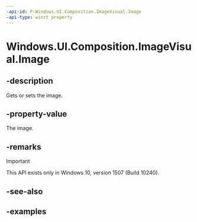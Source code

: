 ```yaml
---
-api-id: P:Windows.UI.Composition.ImageVisual.Image
-api-type: winrt property
---
```


# Windows.UI.Composition.ImageVisual.Image

<!--
public Windows.UI.Composition.ICompositionSurface Image { get; set; }
-->


## -description

Gets or sets the image.

## -property-value

The image.

## -remarks

> [!IMPORTANT]
> This API exists only in Windows 10, version 1507 (Build 10240).

## -see-also

## -examples


